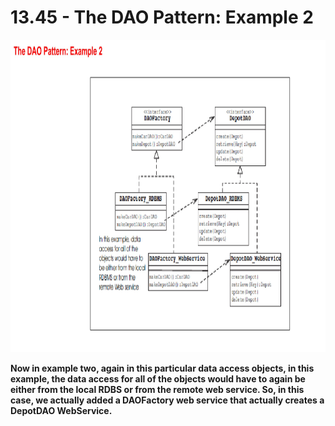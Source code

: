 # 13.45 - The DAO Pattern: Example 2

<img src="/images/13_45_01.jpg" width="800" height="500">

**Now in example two, again in this particular data access objects, in this example, the data access for all of the objects would have to again be either from the local RDBS or from the remote web service. So, in this case, we actually added a DAOFactory web service that actually creates a DepotDAO WebService.**